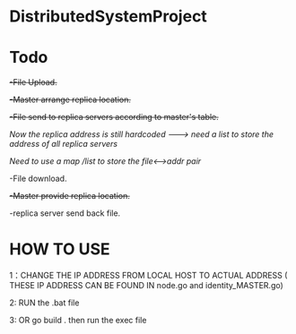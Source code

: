 # DistributedSystemProject

# Todo

~~-File Upload.~~

~~-Master arrange replica location.~~

~~-File send to replica servers according to master's table.~~

*Now the replica address is still hardcoded --->  need a list to store the address of all replica servers*

*Need to use a map /list to store the file<-->addr pair*

-File download.

~~-Master provide replica location.~~

-replica server send back file.

# HOW TO USE

1：CHANGE THE IP ADDRESS FROM LOCAL HOST TO ACTUAL ADDRESS ( THESE IP ADDRESS CAN BE FOUND IN node.go and identity_MASTER.go)

2: RUN the .bat file

3: OR go build . then run the exec file

